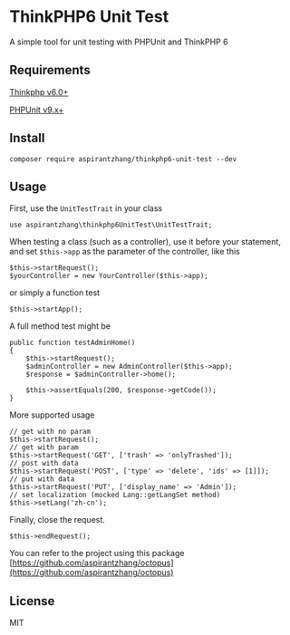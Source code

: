 # ThinkPHP6 Unit Test

A simple tool for unit testing with PHPUnit and ThinkPHP 6

## Requirements

[Thinkphp v6.0+](https://github.com/top-think/framework)

[PHPUnit v9.x+](https://github.com/sebastianbergmann/phpunit)

## Install

```
composer require aspirantzhang/thinkphp6-unit-test --dev
```

## Usage

First, use the `UnitTestTrait` in your class

```
use aspirantzhang\thinkphp6UnitTest\UnitTestTrait;
```

When testing a class (such as a controller), use it before your statement, and set `$this->app` as the parameter of the controller, like this

```
$this->startRequest();
$yourController = new YourController($this->app);
```

or simply a function test

```
$this->startApp();
```

A full method test might be

```
public function testAdminHome()
{
    $this->startRequest();
    $adminController = new AdminController($this->app);
    $response = $adminController->home();

    $this->assertEquals(200, $response->getCode());
}
```

More supported usage

```
// get with no param
$this->startRequest();
// get with param
$this->startRequest('GET', ['trash' => 'onlyTrashed']);
// post with data
$this->startRequest('POST', ['type' => 'delete', 'ids' => [1]]);
// put with data
$this->startRequest('PUT', ['display_name' => 'Admin']);
// set localization (mocked Lang::getLangSet method)
$this->setLang('zh-cn');
```

Finally, close the request.

```
$this->endRequest();
```

You can refer to the project using this package
[https://github.com/aspirantzhang/octopus](https://github.com/aspirantzhang/octopus)

## License

MIT
